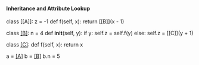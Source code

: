 #### Inheritance and Attribute Lookup

class [[A]]:
	z = -1
	def f(self, x):
		return [[B]](x - 1)

class [[B]]([[A]]):
	n = 4
	def __init__(self, y):
		if y:
			self.z = self.f(y)
		else:
			self.z = [[C]](y + 1)
			
class [[C]]([[B]]):
	def f(self, x):
		return x


a = [[A]]()
b = [[B]](1)
b.n = 5